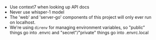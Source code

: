 - Use context7 when looking up API docs
- Never use whisper-1 model
- The 'web' and 'server-go' components of this project will only ever run on localhost.
- We're using `direnv` for managing environment variables, so "public" things go into .envrc and "secret"/"private" things go into .envrc.local